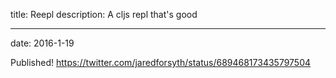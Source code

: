 title: Reepl
description: A cljs repl that's good

---
date: 2016-1-19

Published!
https://twitter.com/jaredforsyth/status/689468173435797504
